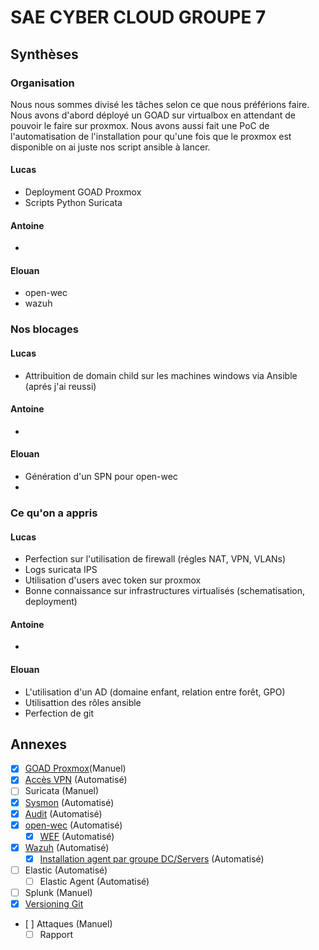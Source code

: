 # SAE CYBER CLOUD GROUPE 7

## Synthèses

### Organisation
Nous nous sommes divisé les tâches selon ce que nous préférions faire. Nous avons d'abord déployé un GOAD sur virtualbox en attendant de pouvoir le faire sur proxmox. Nous avons aussi fait une PoC de l'automatisation de l'installation pour qu'une fois que le proxmox est disponible on ai juste nos script ansible à lancer.

#### Lucas
- Deployment GOAD Proxmox
- Scripts Python Suricata

#### Antoine
- 

#### Elouan
- open-wec
- wazuh

### Nos blocages

#### Lucas
- Attribuition de domain child sur les machines windows via Ansible (aprés j'ai reussi)

#### Antoine
- 

#### Elouan
- Génération d'un SPN pour open-wec
- 

### Ce qu'on a appris

#### Lucas
- Perfection sur l'utilisation de firewall (régles NAT, VPN, VLANs)
- Logs suricata IPS
- Utilisation d'users avec token sur proxmox
- Bonne connaissance sur infrastructures virtualisés (schematisation, deployment)

#### Antoine
- 

#### Elouan
- L'utilisation d'un AD (domaine enfant, relation entre forêt, GPO)
- Utilisattion des rôles ansible
- Perfection de git 


## Annexes
- [x] [GOAD Proxmox](CR/goad_proxmox)(Manuel)
- [x] [Accès VPN](CR/vpn.md) (Automatisé)
- [ ] Suricata (Manuel)
- [x] [Sysmon](CR/sysmon.md) (Automatisé)
- [x] [Audit](CR/audit.md) (Automatisé)
- [x] [open-wec](CR/openwec.md) (Automatisé)
	- [x] [WEF](CR/wef.md) (Automatisé)
- [x] [Wazuh](CR/wazuh.md) (Automatisé)
	- [x] [Installation agent par groupe DC/Servers](CR/wazuh-agent.md) (Automatisé)
- [ ] Elastic (Automatisé)
	- [ ] Elastic Agent (Automatisé)
- [ ] Splunk (Manuel)
- [x] [Versioning Git](CR/git.md)
- [ ] Attaques (Manuel)
	- [ ] Rapport
